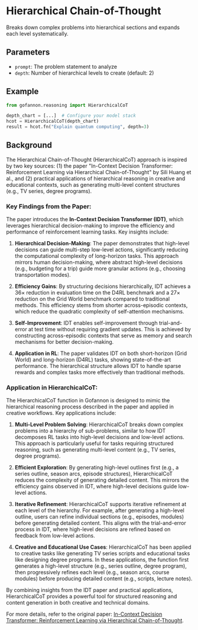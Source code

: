# Hierarchical Chain-of-Thought

Breaks down complex problems into hierarchical sections and expands each level systematically.

## Parameters
- `prompt`: The problem statement to analyze
- `depth`: Number of hierarchical levels to create (default: 2)

## Example

```python
from gofannon.reasoning import HierarchicalCoT

depth_chart = [...]  # Configure your model stack
hcot = HierarchicalCoT(depth_chart)
result = hcot.fn("Explain quantum computing", depth=3)
```

## Background

The Hierarchical Chain-of-Thought (HierarchicalCoT) approach is inspired by two key sources: (1) the paper "In-Context Decision Transformer: Reinforcement Learning via Hierarchical Chain-of-Thought" by Sili Huang et al., and (2) practical applications of hierarchical reasoning in creative and educational contexts, such as generating multi-level content structures (e.g., TV series, degree programs).

### Key Findings from the Paper:

The paper introduces the **In-Context Decision Transformer (IDT)**, which leverages hierarchical decision-making to improve the efficiency and performance of reinforcement learning tasks. Key insights include:

1. **Hierarchical Decision-Making**: The paper demonstrates that high-level decisions can guide multi-step low-level actions, significantly reducing the computational complexity of long-horizon tasks. This approach mirrors human decision-making, where abstract high-level decisions (e.g., budgeting for a trip) guide more granular actions (e.g., choosing transportation modes).

2. **Efficiency Gains**: By structuring decisions hierarchically, IDT achieves a 36× reduction in evaluation time on the D4RL benchmark and a 27× reduction on the Grid World benchmark compared to traditional methods. This efficiency stems from shorter across-episodic contexts, which reduce the quadratic complexity of self-attention mechanisms.

3. **Self-Improvement**: IDT enables self-improvement through trial-and-error at test time without requiring gradient updates. This is achieved by constructing across-episodic contexts that serve as memory and search mechanisms for better decision-making.

4. **Application in RL**: The paper validates IDT on both short-horizon (Grid World) and long-horizon (D4RL) tasks, showing state-of-the-art performance. The hierarchical structure allows IDT to handle sparse rewards and complex tasks more effectively than traditional methods.

### Application in HierarchicalCoT:

The HierarchicalCoT function in Gofannon is designed to mimic the hierarchical reasoning process described in the paper and applied in creative workflows. Key applications include:

1. **Multi-Level Problem Solving**: HierarchicalCoT breaks down complex problems into a hierarchy of sub-problems, similar to how IDT decomposes RL tasks into high-level decisions and low-level actions. This approach is particularly useful for tasks requiring structured reasoning, such as generating multi-level content (e.g., TV series, degree programs).

2. **Efficient Exploration**: By generating high-level outlines first (e.g., a series outline, season arcs, episode structures), HierarchicalCoT reduces the complexity of generating detailed content. This mirrors the efficiency gains observed in IDT, where high-level decisions guide low-level actions.

3. **Iterative Refinement**: HierarchicalCoT supports iterative refinement at each level of the hierarchy. For example, after generating a high-level outline, users can refine individual sections (e.g., episodes, modules) before generating detailed content. This aligns with the trial-and-error process in IDT, where high-level decisions are refined based on feedback from low-level actions.

4. **Creative and Educational Use Cases**: HierarchicalCoT has been applied to creative tasks like generating TV series scripts and educational tasks like designing degree programs. In these applications, the function first generates a high-level structure (e.g., series outline, degree program), then progressively refines each level (e.g., season arcs, course modules) before producing detailed content (e.g., scripts, lecture notes).

By combining insights from the IDT paper and practical applications, HierarchicalCoT provides a powerful tool for structured reasoning and content generation in both creative and technical domains.  

For more details, refer to the original paper: 
[In-Context Decision Transformer: Reinforcement Learning via Hierarchical Chain-of-Thought](https://arxiv.org/abs/2405.20692).
